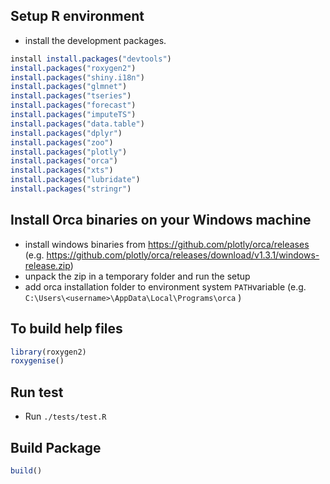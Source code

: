 ## Setup R environment

- install the development packages.
```R
install install.packages("devtools")
install.packages("roxygen2")
install.packages("shiny.i18n")
install.packages("glmnet")
install.packages("tseries")
install.packages("forecast")
install.packages("imputeTS")
install.packages("data.table")
install.packages("dplyr")
install.packages("zoo")
install.packages("plotly")
install.packages("orca")
install.packages("xts")
install.packages("lubridate")
install.packages("stringr")
```

## Install Orca binaries on your Windows machine
- install windows binaries from https://github.com/plotly/orca/releases (e.g. https://github.com/plotly/orca/releases/download/v1.3.1/windows-release.zip)
- unpack the zip in a temporary folder and run the setup
- add orca installation folder to environment system `PATH`variable (e.g. `C:\Users\<username>\AppData\Local\Programs\orca` )

## To build help files
```R
library(roxygen2)
roxygenise()
```

## Run test
- Run  `./tests/test.R`

## Build Package

```R
build()
```